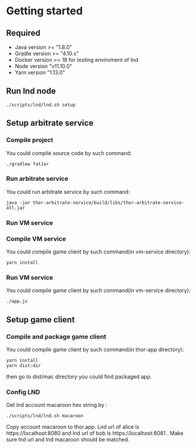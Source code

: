 # Getting started

## Required
+ Java version >= "1.8.0"
+ Gradle version >= "4.10.x"
+ Docker version >= 18 for testing enviroment of lnd
+ Node version  "v11.10.0"
+ Yarn version "1.13.0" 


## Run lnd node
```
./scripts/lnd/lnd.sh setup
```

## Setup arbitrate service

### Compile project 
You could compile source code by such command:
```
./gradlew fatJar
```

### Run arbitrate service
You could run arbitrate service by such command:
```
java -jar thor-arbitrate-service/build/libs/thor-arbitrate-service-all.jar
```

### Run VM service
### Compile VM service
You could compile game client by such command(in vm-service directory):
```
yarn install
```

### Run VM service
You could compile game client by such command(in vm-service directory):
```
./app.js
```

## Setup game client
### Compile and package game client
You could compile game client by such command(in thor-app directory):
```
yarn install
yarn dist:dir
```

then go to dist/mac directory you could find packaged app.

### Config LND
Get lnd account macaroon hex string by :
```
./scripts/lnd/lnd.sh macaroon
```
Copy account macaroon to thor.app. Lnd url of alice is https://localhost:8080 and lnd url of bob is https://localhost:8081 . Make sure lnd url and lnd macaroon should be matched.
